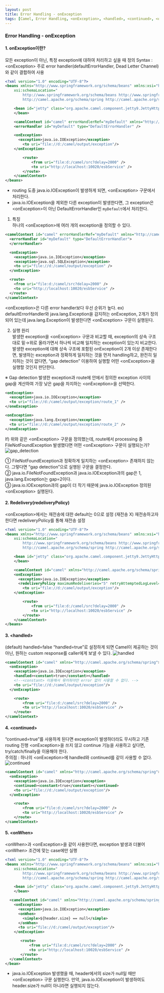 ```yaml
---
layout: post
title: Error Handling - onException
tags: [Camel, Error Handling, <onException>, <handled>, <continued>, <onWhen>]
---
```


### Error Handling - onException
#### 1. onException이란?
모든 exception이 아닌, 특정 exception에 대하여 처리하고 싶을 때 정의
Syntax : \<onException>
주로 error handler(defaultErrorHandler, Dead Letter Channel)와 같이 결합하여 사용

```xml
<?xml version="1.0" encoding="UTF-8"?>
<beans xmlns="http://www.springframework.org/schema/beans" xmlns:xsi="http://www.w3.org/2001/XMLSchema-instance"
 	xsi:schemaLocation="
        http://www.springframework.org/schema/beans http://www.springframework.org/schema/beans/spring-beans-2.5.xsd
        http://camel.apache.org/schema/spring http://camel.apache.org/schema/spring/camel-spring.xsd">

	<bean id="jetty" class="org.apache.camel.component.jetty9.JettyHttpComponent9">
	</bean>

 	<camelContext id="camel" errorHandlerRef="myDefault" xmlns="http://camel.apache.org/schema/spring">
    <errorHandler id="myDefault" type="DefaultErrorHandler" />

    <onException>
      <exception>java.io.IOException</exception>
    	<to uri="file://d:/camel/output/exception"/>
    </onException>

		<route>
			<from uri="file:d:/camel/src?delay=2000" />
			<to uri="http://localhost:10020/esbService" />
		</route>
	</camelContext>
</beans>
```
* routing 도중 java.io.IOException이 발생하게 되면, \<onException> 구문에서 처리한다.
* java.io.IOException을 제외한 다른 exception이 발생한다면, 그 exception은 \<onException>이 아닌 DefaultErrorHandler인 ```myDefault```에서 처리한다.

1. 특징  
하나의 \<onException>에 여러 개의 exception을 정의할 수 있다.

```xml
<camelContext id="camel" errorHandlerRef="myDefault" xmlns="http://camel.apache.org/schema/spring"> 	
  <errorHandler id="myDefault" type="DefaultErrorHandler">
  </errorHandler>

  <onException>
    <exception>java.io.IOException</exception>
    <exception>java.sql.SQLException</exception>
    <to uri="file://d:/camel/output/exception" />
  </onException>

  <route>
    <from uri="file:d:/camel/src?delay=2000" />
    <to uri="http://localhost:10020/esbService" />
  </route>
</camelContext>
```

\<onException>은 다른 error handler보다 우선 순위가 높다.
ex) defaultErrorHandler와 java.lang.Exception을 감지하는 onException, 2개가 정의 되어 있는데 java.lang.Exception이 발생한다면 \<onException> 구문이 실행된다.

2. 실행 원리  
발생한 exception을 \<onException> 구문과 비교할 때, exception의 상속 구조대로 밑→위로 올라가면서 하나씩 비교해 일치하는 exception이 있는지 비교한다.
발생한 exception에 대해 상속 구조에 포함된 onException이 2개 이상 존재한다면, 발생하는 exception과 정확하게 일치하는 것을 먼저 handling하고, 완전히 일치하는 것이 없다면, “gap detection” 이용하여 실행할 어떤 \<onException>을 실행할 것인지 판단한다.

※ Gap detection
발생한 exception과 route에 안에서 정의한 exception 사이의 gap을 계산하여 가장 낮은 gap을 차지하는 \<onException>을 선택한다.

```xml
<onException>
  <exception>java.io.IOException</exception>
  <to uri="file://d:/camel/output/exception/route_1" />
</oneException>

<onException>
  <exception>java.lang.Exception</exception>
  <to uri="file://d:/camel/output/exception/route_2" />
</oneException>
```

If) 위와 같은 \<onException> 구문을 정의했는데, route에서 processing 중 FileNotFoundException 발생했다면 어떤 \<onException> 구문이 실행되는가?
![gap_detection](/images/camel-error-handling/gap_detection.png)

① FileNotFoundException과 정확하게 일치하는 \<onException> 존재하지 않는다. 그렇다면 “gap detection”으로 실행된 구문을 결정한다.  
② java.io.FileNotFoundException과 java.io.IOException과의 gap은 1, java.lang.Exception는 gap=2이다.  
③ java.io.IOException과의 gap이 더 작기 때문에 java.io.IOException 정의된 \<onException> 실행된다.  


#### 2. Redelivery(redeliveryPolicy)
\<onException>에서는 재전송에 대한 default는 0으로 설정 (재전송 X)
재전송하고자 한다면 redeliveryPolicy를 통해 재전송 설정

```xml
<?xml version="1.0" encoding="UTF-8"?>
<beans xmlns="http://www.springframework.org/schema/beans" xmlns:xsi="http://www.w3.org/2001/XMLSchema-instance"
 	xsi:schemaLocation="
        http://www.springframework.org/schema/beans http://www.springframework.org/schema/beans/spring-beans-2.5.xsd
        http://camel.apache.org/schema/spring http://camel.apache.org/schema/spring/camel-spring.xsd">

	<bean id="jetty" class="org.apache.camel.component.jetty9.JettyHttpComponent9">
	</bean>

 	<camelContext id="camel" xmlns="http://camel.apache.org/schema/spring">
    <onException>
      <exception>java.io.IOException</exception>
      <redeliveryPolicy maximumRedeliveries="5" retryAttemptedLogLevel="WARN"/>
    	<to uri="file://d:/camel/output/exception"/>
    </onException>

		<route>
			<from uri="file:d:/camel/src?delay=2000" />
			<to uri="http://localhost:10020/esbService" />
		</route>
	</camelContext>
</beans>
```

#### 3. \<handled>
(default) handled=false
“handled=true”로 설정하게 되면 Camel이 제공하는 것이 아닌, 원하는 custom response를 caller에게 보낼 수 있다.
![handled](/images/camel-error-handling/handled.png)

```xml
<camelContext id="camel" xmlns="http://camel.apache.org/schema/spring">
  <onException>
    <exception>java.io.IOException</exception>
    <handled><constant>true</constant></handled>
    <!--<constant> 이용해서 묶어줘야만 error 없이 사용할 수 없다. -->
    <to uri="file://d:/camel/output/exception"/>
  </onException>

	<route>
		<from uri="file:d:/camel/src?delay=2000" />
		<to uri="http://localhost:10020/esbService" />
	</route>
</camelContext>
```

#### 4. \<continued>
“continued=true”를 사용하게 된다면 exception이 발생하더라도 무시하고 기존 routing 진행
\<onException>을 쓰지 않고 continue 기능을 사용하고 싶다면, try/catch/finally을 이용해야 한다.  
주의점 : 하나의 \<onException>에 handled와 continued를 같이 사용할 수 없다.
![continued](/images/camel-error-handling/continued.png)

```xml
<camelContext id="camel" xmlns="http://camel.apache.org/schema/spring">
  <onException>
    <exception>java.io.IOException</exception>
    <continued><constant>true</constant></continued>
    <to uri="file://d:/camel/output/exception"/>
  </onException>

	<route>
		<from uri="file:d:/camel/src?delay=2000" />
		<to uri="http://localhost:10020/esbService" />
	</route>
</camelContext>
```

#### 5. \<onWhen>
\<onWhen>과 \<onException>을 같이 사용한다면, exception 발생과 더불어 \<onWhen> 조건에 맞는 case에만 실행

```xml
<?xml version="1.0" encoding="UTF-8"?>
<beans xmlns="http://www.springframework.org/schema/beans" xmlns:xsi="http://www.w3.org/2001/XMLSchema-instance"
 	xsi:schemaLocation="
        http://www.springframework.org/schema/beans http://www.springframework.org/schema/beans/spring-beans-2.5.xsd
        http://camel.apache.org/schema/spring http://camel.apache.org/schema/spring/camel-spring.xsd">

	<bean id="jetty" class="org.apache.camel.component.jetty9.JettyHttpComponent9">
	</bean>

  <camelContext id="camel" xmlns="http://camel.apache.org/schema/spring">
    <onException>
      <exception>java.io.IOException</exception>
      <onWhen>
        <simple>${header.size} == null</simple>
      </onWhen>
      <to uri="file://d:/camel/output/exception"/>
    </onException>

	   <route>
		   <from uri="file:d:/camel/src?delay=2000" />
		   <to uri="http://localhost:10020/esbService" />
	   </route>
  </camelContext>
</bean>
```

* java.io.IOException 발생했을 때, header에서의 size가 null일 때만 \<onException> 구문 실행한다. 만약, java.io.IOException이 발생하여도 header.size가 null이 아니라면 실행되지 않는다.
